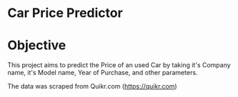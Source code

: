 # Car Price Predictor

# Objective

This project aims to predict the Price of an used Car by taking it's Company name, it's Model name, Year of Purchase, and other parameters.

The data was scraped from Quikr.com (https://quikr.com)
